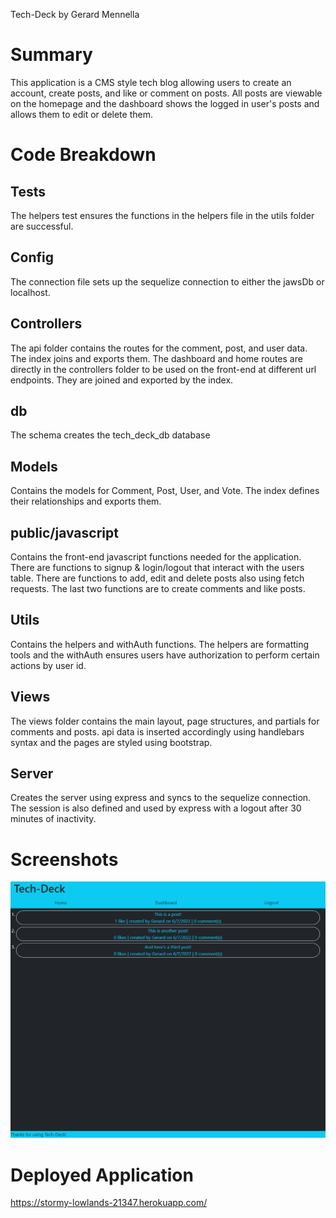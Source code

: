 Tech-Deck by Gerard Mennella

# Summary
This application is a CMS style tech blog allowing users to create an account, create posts, and like or comment on posts. All posts are viewable on the homepage and the dashboard shows the logged in user's posts and allows them to edit or delete them.

# Code Breakdown
## Tests
The helpers test ensures the functions in the helpers file in the utils folder are successful.

## Config
The connection file sets up the sequelize connection to either the jawsDb or localhost.

## Controllers
The api folder contains the routes for the comment, post, and user data. The index joins and exports them. The dashboard and home routes are directly in the controllers folder to be used on the front-end at different url endpoints. They are joined and exported by the index.

## db
The schema creates the tech_deck_db database

## Models
Contains the models for Comment, Post, User, and Vote. The index defines their relationships and exports them.

## public/javascript
Contains the front-end javascript functions needed for the application. There are functions to signup & login/logout that interact with the users table. There are functions to add, edit and delete posts also using fetch requests. The last two functions are to create comments and like posts.

## Utils
Contains the helpers and withAuth functions. The helpers are formatting tools and the withAuth ensures users have authorization to perform certain actions by user id.

## Views
The views folder contains the main layout, page structures, and partials for comments and posts. api data is inserted accordingly using handlebars syntax and the pages are styled using bootstrap.

## Server
Creates the server using express and syncs to the sequelize connection. The session is also defined and used by express with a logout after 30 minutes of inactivity.

# Screenshots
![Screenshot](./screenshots/homeScrnsht.png)

# Deployed Application
https://stormy-lowlands-21347.herokuapp.com/
